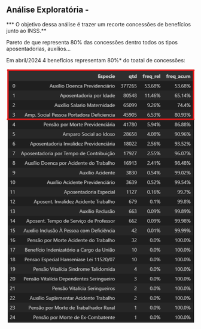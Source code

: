 ## Análise Exploratória - 



*** O objetivo dessa análise é trazer um recorte concessões de benefícios junto ao INSS.**

Pareto de que representa 80% das concessões dentro todos os tipos aposentadorias, auxílios...

Em abril/2024 4 benefícios representam 80%* do toatal de concessões:

![alt text](imagens/pareto_benef_conced.png)


